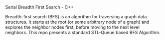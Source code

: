 Serial Breadth First Search - C++

Breadth-first search (BFS) is an algorithm for traversing a graph data structures. It starts at the root (or some arbitrary node of a graph) and explores the neighbor nodes first, before moving to the next level neighbors. This repo presents a standard STL-Queue based BFS Algorithm. 